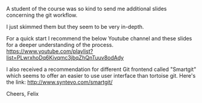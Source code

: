 A student of the course was so kind to send me additional slides concerning the git workflow.

I just skimmed them but they seem to be very in-depth.

For a quick start I recommend the below Youtube channel and these slides for a deeper understanding of the process.
https://www.youtube.com/playlist?list=PLwrxhoDq6Kivqmc3jbqZhQnTuuv8odAdy

I also received a recommendation for different Git frontend called "Smartgit" which seems to offer an easier to use user interface than tortoise git.
Here's the link: http://www.syntevo.com/smartgit/


Cheers,
Felix
